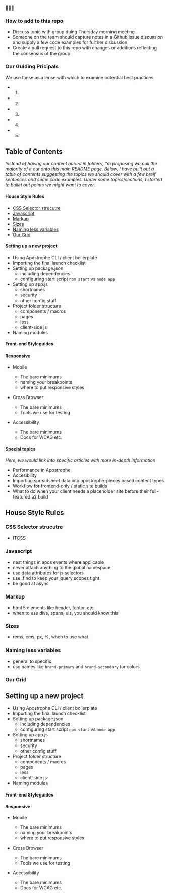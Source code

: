 :pray::pray::pray:

### How to add to this repo

* Discuss topic with group duing Thursday morning meeting
* Someone on the team should capture notes in a Github issue discussion and supply a few code examples for further discussion
* Create a pull request to this repo with changes or additions reflecting the consensus of the group

### Our Guiding Pricipals

We use these as a lense with which to examine potential best practices:

* 1.
* 2.
* 3.
* 4.
* 5.

## Table of Contents

_Instead of having our content buried in folders, I'm proposing we pull the majority of it out onto this main README page. Below, I have built out a table of contents suggesting the topics we should cover with a few breif sentences and some code examples. Under some topics/sections, I started to bullet out points we might want to cover._

#### House Style Rules 
* [CSS Selector strucutre](#house-css)
* [Javascript](#house-javascript)
* [Markup](#house-markup)
* [Sizes](#house-sizes)
* [Naming less variables](#house-naming)
* [Our Grid](#house-grid)

#### Setting up a new project
* Using Apostrophe CLI / client boilerplate
* Importing the final launch checklist
* Setting up package.json
  * including dependencies
  * configuring start script `npm start` vs `node app`
* Setting up app.js
  * shortnames
  * security
  * other config stuff
* Project folder structure
  * components / macros
  * pages
  * less
  * client-side js
* Naming modules

#### Front-end Styleguides

#### Responsive 
* Mobile
  * The bare minimums
  * naming your breakpoints
  * where to put responsive styles

* Cross Browser 
  * The bare minimums
  * Tools we use for testing

* Accessibility
  * The bare minimums
  * Docs for WCAG etc.

#### Special topics
_Here, we would link into specific articles with more in-depth information_

* Performance in Apostrophe
* Accesibility
* Importing spreadsheet data into apostrophe-pieces based content types
* Workflow for frontend-only / static site builds 
* What to do when your client needs a placeholder site before their full-featured a2 build

## House Style Rules 
### <a name="house-css">CSS Selector strucutre</a>
  * ITCSS
### <a name="house-javascript">Javascript</a>
  * nest things in apos events where applicable
  * never attach anything to the global namespace
  * use data attributes for js selectors
  * use .find to keep your jquery scopes tight
  * be good at async
### <a name="house-markup">Markup</a>
  * html 5 elements like header, footer, etc.
  * when to use divs, spans, uls, you should know this
### <a name="house-sizes">Sizes</a>
  * rems, ems, px, %, when to use what
### <a name="house-naming">Naming less variables</a>
  * general to specific
  * use names like `brand-primary` and `brand-secondary` for colors
### <a name="house-grid">Our Grid</a>

## Setting up a new project
* Using Apostrophe CLI / client boilerplate
* Importing the final launch checklist
* Setting up package.json
  * including dependencies
  * configuring start script `npm start` vs `node app`
* Setting up app.js
  * shortnames
  * security
  * other config stuff
* Project folder structure
  * components / macros
  * pages
  * less
  * client-side js
* Naming modules

#### Front-end Styleguides

#### Responsive 
* Mobile
  * The bare minimums
  * naming your breakpoints
  * where to put responsive styles

* Cross Browser 
  * The bare minimums
  * Tools we use for testing

* Accessibility
  * The bare minimums
  * Docs for WCAG etc.




